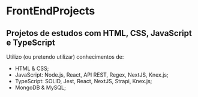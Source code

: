 # FrontEndProjects

## Projetos de estudos com HTML, CSS, JavaScript e TypeScript

Utilizo (ou pretendo utilizar) conhecimentos de:
- HTML & CSS;
- JavaScript: Node.js, React, API REST, Regex, NextJS, Knex.js;
- TypeScript: SOLID, Jest, React, NextJS, Strapi, Knex.js;
- MongoDB & MySQL;
